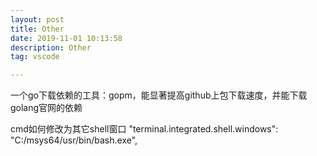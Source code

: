 ```yaml
---
layout: post
title: Other
date: 2019-11-01 10:13:58
description: Other
tag: vscode

---
```



一个go下载依赖的工具：gopm，能显著提高github上包下载速度，并能下载golang官网的依赖

cmd如何修改为其它shell窗口
"terminal.integrated.shell.windows": "C:/msys64/usr/bin/bash.exe",